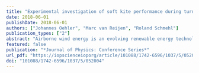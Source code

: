 ```yaml
---
title: "Experimental investigation of soft kite performance during turning maneuvers"
date: 2018-06-01
publishDate: 2018-06-01
authors: ["Johannes Oehler", "Marc van Reijen", "Roland Schmehl"]
publication_types: ["2"]
abstract: "Airborne wind energy is an evolving renewable energy technology with the potential to reduce material as well as energy investments and to harvest wind resources that have so far not been accessible Ground generation systems use the pulling force of a kite to generate a linear traction motion driving a drum connected to a generator To understand and quantify the aerodynamic performance of a soft kite we developed a sensor system that measures the relative flow conditions on a flying, highly flexible wing Together with ground-based measurements of traction force, the aerodynamic efficiency of the kite can be computed The experimental data can be used for the validation of currently available kite models The lift-to-drag ratio is mainly affected by the power setting or trim of the kite and the steering commands For the first time the effect of the trim control on the kite's steering capability was quantified for a leading edge inflatable kite We found that a trim position with higher power ratio which results in a higher angle of attack increases the steering agility of the kite The attained yaw rate increased by 40% For optimization of future power kites it is important to understand the mechanisms affecting a kite's performance"
featured: false
publication: "*Journal of Physics: Conference Series*"
url_pdf: "https://iopscienceioporg/article/101088/1742-6596/1037/5/052004/pdf"
doi: "101088/1742-6596/1037/5/052004"
---
```


